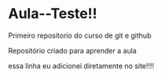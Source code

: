 # Aula--Teste!!
 Primeiro repositorio do curso de git e github

Repositório criado para aprender a aula

essa linha eu adicionei diretamente no site!!!!
